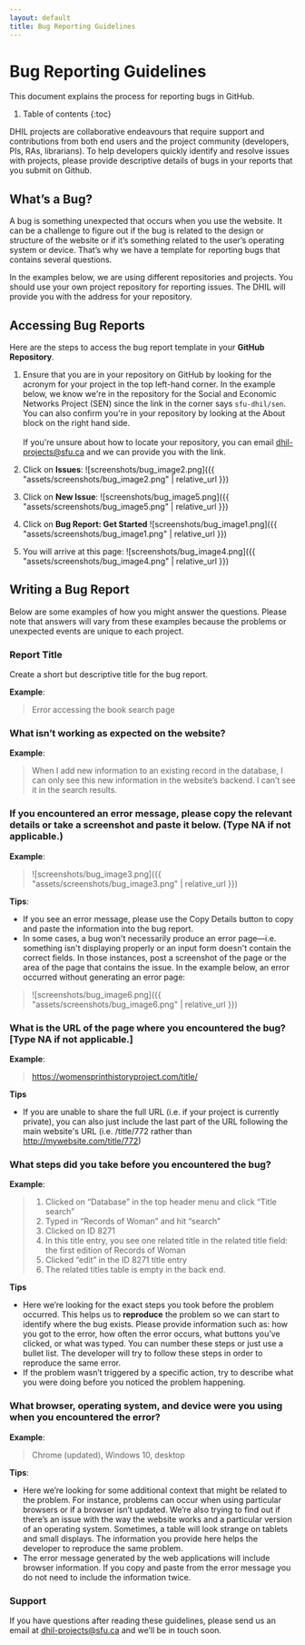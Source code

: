 ```yaml
---
layout: default
title: Bug Reporting Guidelines
---
```


# Bug Reporting Guidelines

This document explains the process for reporting bugs in GitHub.

1. Table of contents
{:toc}

DHIL projects are collaborative endeavours that require support and contributions from both end users and the project community (developers, PIs, RAs, librarians). To help developers quickly identify and resolve issues with projects, please provide descriptive details of bugs in your reports that you submit on Github.

## What’s a Bug?

A bug is something unexpected that occurs when you use the website. It can be a challenge to figure out if the bug is related to the design or structure of the website or if it’s something related to the user’s operating system or device. That’s why we have a template for reporting bugs that contains several questions.

In the examples below, we are using different repositories and projects. You should use your own project repository for reporting issues. The DHIL will provide you with the address for your repository.

## Accessing Bug Reports

Here are the steps to access the bug report template in your **GitHub Repository**. 

1. Ensure that you are in your repository on GitHub by looking for the acronym for your project in the top left-hand corner. In the example below, we know we're in the repository for the Social and Economic Networks Project (SEN) since the link in the corner says `sfu-dhil/sen`. You can also confirm you're in your repository by looking at the About block on the right hand side. <br><br> If you're unsure about how to locate your repository, you can email [dhil-projects@sfu.ca](mailto:dhil-projects@sfu.ca) and we can provide you with the link.
 
1.  Click on **Issues**:
![screenshots/bug_image2.png]({{ "assets/screenshots/bug_image2.png" | relative_url }})

1.  Click on **New Issue**:
![screenshots/bug_image5.png]({{ "assets/screenshots/bug_image5.png" | relative_url }})

1. Click on **Bug Report: Get Started**
![screenshots/bug_image1.png]({{ "assets/screenshots/bug_image1.png" | relative_url }})

1. You will arrive at this page:
![screenshots/bug_image4.png]({{ "assets/screenshots/bug_image4.png" | relative_url }})

## Writing a Bug Report

Below are some examples of how you might answer the questions. Please note that answers will vary from these examples because the problems or unexpected events are unique to each project.

### Report Title

Create a short but descriptive title for the bug report. 
 
**Example**:
 
 > Error accessing the book search page

### What isn’t working as expected on the website? 

**Example**:

>  When I add new information to an existing record in the database, I can only see this new information in the website’s backend. I can’t see it in the search results.

### If you encountered an error message, please copy the relevant details or take a screenshot and paste it below. (Type NA if not applicable.)

**Example**:

> ![screenshots/bug_image3.png]({{ "assets/screenshots/bug_image3.png" | relative_url }})

**Tips**:
 
 * If you see an error message, please use the Copy Details button to copy and paste the information into the bug report.
 * In some cases, a bug won't necessarily produce an error page—i.e. something isn't displaying properly or an input form doesn't contain the correct fields. In those instances, post a screenshot 
 of the page or the area of the page that contains the issue. In 
 the example below, an error occurred without generating an error
 page:

> ![screenshots/bug_image6.png]({{ "assets/screenshots/bug_image6.png" | relative_url }})

### What is the URL of the page where you encountered the bug? [Type NA if not applicable.]

**Example**:

> https://womensprinthistoryproject.com/title/

**Tips**

* If you are unable to share the full URL (i.e. if your project is currently private), you can also just include the last part of the URL following the main website's URL (i.e. /title/772 rather than http://mywebsite.com/title/772)

### What steps did you take before you encountered the bug?

**Example**:

> 1. Clicked on “Database” in the top header menu and click “Title search”
> 1. Typed in “Records of Woman” and hit “search”
> 1. Clicked on ID 8271
> 1. In this title entry, you see one related title in the related title field: the first edition of Records of Woman
> 1. Clicked “edit” in the ID 8271 title entry
> 1. The related titles table is empty in the back end.

**Tips**

* Here we’re looking for the exact steps you took before the problem occurred. This helps us to **reproduce** the problem so we can start to identify where the bug exists. Please provide information such as: how you got to the error, how often the error occurs, what buttons you’ve clicked, or what was typed. You can number these steps or just use a bullet list. The developer will try to follow these steps in order to reproduce the same error.
* If the problem wasn’t triggered by a specific action, try to describe what you were doing before you noticed the problem  happening.

### What browser, operating system, and device were you using when you encountered the error?

**Example**:

> Chrome (updated), Windows 10, desktop

**Tips**:

 * Here we’re looking for some additional context that might be related to the problem. For instance, problems can occur when using particular browsers or if a browser isn’t updated. We’re also trying to find out if there’s an issue with the way the website works and a particular version of an operating system. Sometimes, a table will look strange on tablets and small displays. The information you provide here helps the developer to reproduce the same problem.
 * The error message generated by the web applications will include browser information. If you copy and paste from the error message you do not need to include the information twice.

### Support 

If you have questions after reading these guidelines, please send us an email at [dhil-projects@sfu.ca](mailto:projects.dhil@sfu.ca) and we’ll be in touch soon.
